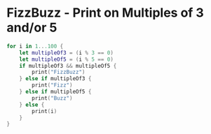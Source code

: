 # FizzBuzz - Print on Multiples of 3 and/or 5

```swift
for i in 1...100 {
    let multipleOf3 = (i % 3 == 0)
    let multipleOf5 = (i % 5 == 0)
    if multipleOf3 && multipleOf5 {
        print("FizzBuzz")
    } else if multipleOf3 {
        print("Fizz")
    } else if multipleOf5 {
        print("Buzz")
    } else {
        print(i)
    }
}
```

